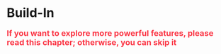 # Build-In

<p style="color: #FB3746;font-weight: 700;font-size:18px;">
If you want to explore more powerful features, please read this chapter; otherwise, you can skip it
</p>